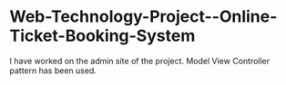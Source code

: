 # Web-Technology-Project--Online-Ticket-Booking-System
I have worked on the admin site of the project. Model View Controller pattern has been used. 

